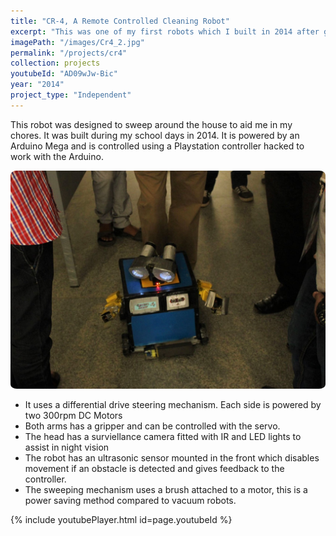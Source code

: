```yaml
---
title: "CR-4, A Remote Controlled Cleaning Robot"
excerpt: "This was one of my first robots which I built in 2014 after getting inspired by the Pixar Robot Wall-e to conduct trivial tasks like sweeping the floor. It is remotely controlled using a Playstation Controller. As the cleaning mechanism uses a physical brush, it consumes less power than vaccumm robots."
imagePath: "/images/Cr4_2.jpg"
permalink: "/projects/cr4"
collection: projects
youtubeId: "AD09wJw-Bic"
year: "2014"
project_type: "Independent"
---
```


This robot was designed to sweep around the house to aid me in my chores. It was built during my school days in 2014. It is powered by an Arduino Mega and is controlled using a Playstation controller hacked to work with the Arduino. 

<img src="/images/Cr4_1.jpg"  style="border-radius:2%" />

* It uses a differential drive steering mechanism. Each side is powered by two 300rpm DC Motors
* Both arms has a gripper and can be controlled with the servo. 
* The head has a surviellance camera fitted with IR and LED lights to assist in night vision
* The robot has an ultrasonic sensor mounted in the front which disables movement if an obstacle is detected and gives feedback to the controller.
* The sweeping mechanism uses a brush attached to a motor, this is a power saving method compared to vacuum robots.

{% include youtubePlayer.html id=page.youtubeId %}
